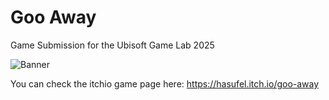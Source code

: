 # Goo Away

Game Submission for the Ubisoft Game Lab 2025

![Banner](https://img.itch.zone/aW1nLzIwNjk4ODYwLnBuZw==/original/drYTd3.png)

You can check the itchio game page here:
https://hasufel.itch.io/goo-away



